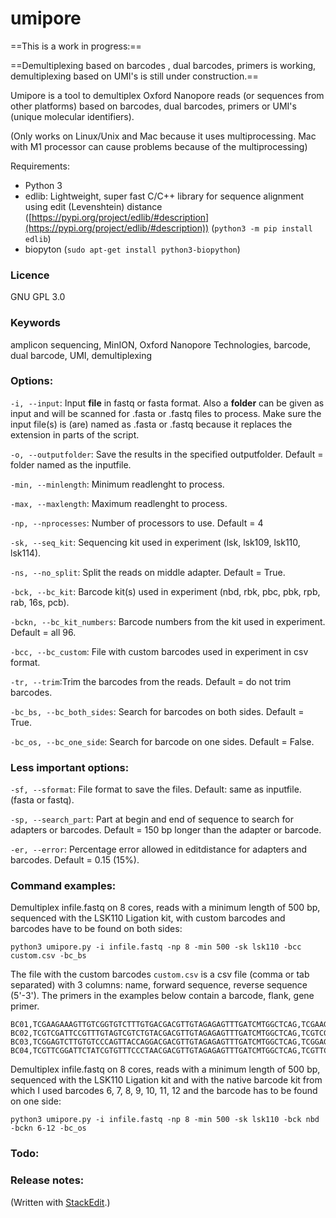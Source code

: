 # umipore
==This is a work in progress:==

==Demultiplexing based on barcodes , dual barcodes, primers is working, demultiplexing based on UMI's is still under construction.==

Umipore is a tool to demultiplex Oxford Nanopore reads (or sequences from other platforms) based on barcodes, dual barcodes, primers or UMI's (unique molecular identifiers).

(Only works on Linux/Unix and Mac because it uses multiprocessing.  Mac with M1 processor can cause problems because of the multiprocessing)

Requirements:

- Python 3
- edlib: Lightweight, super fast C/C++ library for sequence alignment using edit (Levenshtein) distance ([https://pypi.org/project/edlib/#description](https://pypi.org/project/edlib/#description)) (`python3 -m pip install edlib`)
-   biopyton (`sudo apt-get install python3-biopython`)

### Licence
GNU GPL 3.0

### Keywords
amplicon sequencing, MinION, Oxford Nanopore Technologies, barcode, dual barcode, UMI, demultiplexing

### Options:

`-i, --input`: Input **file** in fastq or fasta format.  Also a **folder** can be given as input and will be scanned for .fasta or .fastq files to process.  Make sure the input file(s) is (are) named as .fasta or .fastq because it replaces the extension in parts of the script.

`-o, --outputfolder`: Save the results in the specified outputfolder. Default = folder named as the inputfile.
 
`-min, --minlength`: Minimum readlenght to process.

`-max, --maxlength`: Maximum readlenght to process.  

`-np, --nprocesses`: Number of processors to use.  Default = 4

`-sk, --seq_kit`: Sequencing kit used in experiment (lsk, lsk109, lsk110, lsk114).

`-ns, --no_split`: Split the reads on middle adapter. Default = True.

`-bck, --bc_kit`: Barcode kit(s) used in experiment (nbd, rbk, pbc, pbk, rpb, rab, 16s, pcb).

`-bckn, --bc_kit_numbers`: Barcode numbers from the kit used in experiment.  Default = all 96.

`-bcc, --bc_custom`: File with custom barcodes used in experiment in csv format.

`-tr, --trim`:Trim the barcodes from the reads.  Default = do not trim barcodes.

`-bc_bs, --bc_both_sides`: Search for barcodes on both sides.  Default = True.
 
`-bc_os, --bc_one_side`: Search for barcode on one sides.  Default = False.

### Less important options:
`-sf, --sformat`: File format to save the files.  Default: same as inputfile. (fasta or fastq).

`-sp, --search_part`: Part at begin and end of sequence to search for adapters or barcodes.  Default = 150 bp longer than the adapter or barcode.

`-er, --error`: Percentage error allowed in editdistance for adapters and barcodes. Default = 0.15 (15%).

### Command examples:

Demultiplex infile.fastq on 8 cores, reads with a minimum length of 500 bp, sequenced with the LSK110 Ligation kit, with custom barcodes and barcodes have to be found on both sides:

`python3 umipore.py -i infile.fastq -np 8 -min 500 -sk lsk110 -bcc custom.csv -bc_bs`

The file with the custom barcodes `custom.csv` is a csv file (comma or tab separated) with 3 columns: name, forward sequence, reverse sequence (5'-3').  The primers in the examples below contain a barcode, flank, gene primer.  
```
BC01,TCGAAGAAAGTTGTCGGTGTCTTTGTGACGACGTTGTAGAGAGTTTGATCMTGGCTCAG,TCGAAGAAAGTTGTCGGTGTCTTTGTGGATGGTCGATGACGGTTACCTTGTTACGACTT
BC02,TCGTCGATTCCGTTTGTAGTCGTCTGTACGACGTTGTAGAGAGTTTGATCMTGGCTCAG,TCGTCGATTCCGTTTGTAGTCGTCTGTGATGGTCGATGACGGTTACCTTGTTACGACTT
BC03,TCGGAGTCTTGTGTCCCAGTTACCAGGACGACGTTGTAGAGAGTTTGATCMTGGCTCAG,TCGGAGTCTTGTGTCCCAGTTACCAGGGATGGTCGATGACGGTTACCTTGTTACGACTT
BC04,TCGTTCGGATTCTATCGTGTTTCCCTAACGACGTTGTAGAGAGTTTGATCMTGGCTCAG,TCGTTCGGATTCTATCGTGTTTCCCTAGATGGTCGATGACGGTTACCTTGTTACGACTT
```
Demultiplex infile.fastq on 8 cores, reads with a minimum length of 500 bp, sequenced with the LSK110 Ligation kit and with the native barcode kit from which I used barcodes 6, 7, 8, 9, 10, 11, 12 and the barcode has to be found on one side:

`python3 umipore.py -i infile.fastq -np 8 -min 500 -sk lsk110 -bck nbd -bckn 6-12 -bc_os`

### Todo:

### Release notes:

(Written with [StackEdit](https://stackedit.io/).)
